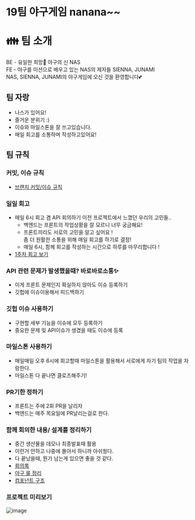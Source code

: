 # 19팀 야구게임 nanana~~
<h1>👪 팀 소개</h1>


BE - 유일한 희망💙 야구의 신 NAS  
FE - 야구를 미션으로 배우고 있는 NAS의 제자들 SIENNA, JUNAMI  
NAS, SIENNA, JUNAMI의 야구게임에 오신 것을 환영합니다💕  

## 팀 자랑
- 나스가 있어요!
- 즐거운 분위기 :)
- 이슈와 마일스톤을 잘 쓰고있습니다.
- 매일 회고를 소통하며 작성하고있어요!

## 팀 규칙

### 커밋, 이슈 규칙

- [브랜치 커밋/이슈 규칙](https://github.com/Malloc72P/baseball/wiki/%EB%B8%8C%EB%9E%9C%EC%B9%98-%EC%BB%A4%EB%B0%8B-%EC%9D%B4%EC%8A%88-%EA%B7%9C%EC%B9%99)

### 일일 회고

- 매일 6시 회고 겸 API 회의하기
  이전 프로젝트에서 느꼈던 우리의 고민들..
  - 백엔드는 프론트의 작업상황을 잘 모르니 너무 궁금해요!
  - 프론트끼리도 서로의 고민을 알고 싶어요 !  
    좀 더 원활한 소통을 위해 매일 회고를 하기로 결정!
  - 매일 6시, 함께 회고를 작성하는 시간으로 하루를 마무리합니다 !
- [1주차 회고 보기](https://github.com/Malloc72P/baseball/wiki/%EB%8D%B0%EC%9D%BC%EB%A6%AC%ED%9A%8C%EA%B3%A0-1%EC%A3%BC%EC%B0%A8%F0%9F%8C%B8)


### API 관련 문제가 발생했을때?  바로바로소통✨

- 이게 프론트 문제인지 확실하지 않아도 이슈 등록하기
- 깃헙에 이슈이용해서 피드백하기

### 깃헙 이슈 사용하기

- 구현할 세부 기능을 이슈에 모두 등록하기
- 중요한 문제 및 API이슈가 생겼을 때도 이슈에 등록

### 마일스톤 사용하기

- 매일매일 오후 6시에 회고할때 마일스톤을 활용해서 서로에게 자기 팀의 작업을 자랑한다.
- 마일스톤 다 끝나면 클로즈해주기!

### PR기한 정하기

- 프론트는 주에 2회 PR을 날리자
- 백엔드는 매주 목요일에 PR날리는걸로 한다.

### 함께 회의한 내용/ 설계를 정리하기

- 중간 생산물을 데모나 최종발표때 활용
- 이런거 안하고 나중에 몰아서 하니까 아쉬웠다.
- 다 끝났을때, 뭔가 남는게 있으면 좋을 것 같다.
- [회의록](https://github.com/Malloc72P/baseball/wiki/%ED%9A%8C%EC%9D%98%EB%A1%9D-1%EC%A3%BC-1%EC%9D%BC%EC%B0%A8)
- [야구 룰 정리](https://github.com/Malloc72P/baseball/wiki/%EC%95%BC%EA%B5%AC-%EB%A3%B0-%EC%A0%95%EB%A6%AC)
- [컴포넌트 구조](https://github.com/Malloc72P/baseball/wiki/%EC%BB%B4%ED%8F%AC%EB%84%8C%ED%8A%B8-%EA%B5%AC%EC%A1%B0)

### 프로젝트 미리보기

![image](https://user-images.githubusercontent.com/65053955/117413139-8fd0c380-af50-11eb-9eb5-74fe934fd735.png)

